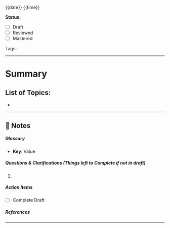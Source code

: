 {{date}} {{time}}

**Status:**  
- [ ] Draft  
- [ ] Reviewed  
- [ ] Mastered

Tags:

---
# Summary


## List of Topics:

- 

---

## 📝 Notes


##### Glossary

- **Key**: Value 
##### Questions & Clarifications (Things left to Complete if not in draft)

1. 

##### Action Items
- [ ] Complete Draft 

##### References
----
